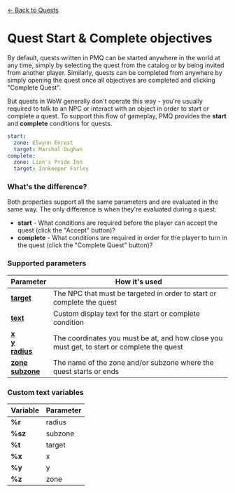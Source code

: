 [← Back to Quests](index.md)

# Quest Start & Complete objectives

By default, quests written in PMQ can be started anywhere in the world at any time, simply by selecting the quest from the catalog or by being invited from another player. Similarly, quests can be completed from anywhere by simply opening the quest once all objectives are completed and clicking "Complete Quest".

But quests in WoW generally don't operate this way - you're usually required to talk to an NPC or interact with an object in order to start or complete a quest. To support this flow of gameplay, PMQ provides the **start** and **complete** conditions for quests.

```yaml
start:
  zone: Elwynn Forest
  target: Marshal Dughan
complete:
  zone: Lion's Pride Inn
  target: Innkeeper Farley
```

### What's the difference?

Both properties support all the same parameters and are evaluated in the same way. The only difference is when they're evaluated during a quest.

* **start** - What conditions are required before the player can accept the quest (click the "Accept" button)?
* **complete** - What conditions are required in order for the player to turn in the quest (click the "Complete Quest" button)?

### Supported parameters

|Parameter|How it's used
|-|-
|**[target](parameters/target.md)**|The NPC that must be targeted in order to start or complete the quest
|**[text](parameters/text.md)**|Custom display text for the start or complete condition
|**[x<br/>y<br/>radius](parameters/coords.md)**|The coordinates you must be at, and how close you must get, to start or complete the quest
|**[zone<br/>subzone](parameters/zone.md)**|The name of the zone and/or subzone where the quest starts or ends

### Custom text variables

|Variable|Parameter
|-|-
|**%r**|radius
|**%sz**|subzone
|**%t**|target
|**%x**|x
|**%y**|y
|**%z**|zone